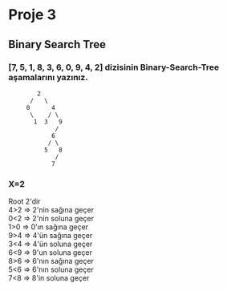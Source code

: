 # Proje 3
## Binary Search Tree

### [7, 5, 1, 8, 3, 6, 0, 9, 4, 2] dizisinin Binary-Search-Tree aşamalarını yazınız.


            2
          /   \
         0      4
          \    / \
           1  3   9
                 / 
                6  
               / \
              5   8
                 /
                7
                
                
### X=2
Root 2'dir  
4>2 => 2'nin sağına geçer  
0<2 => 2'nin soluna geçer  
1>0 => 0'ın sağına geçer  
9>4 => 4'ün sağına geçer  
3<4 => 4'ün soluna geçer  
6<9 => 9'un soluna geçer  
8>6 => 6'nın sağına geçer  
5<6 => 6'nın soluna geçer  
7<8 => 8'in soluna geçer  


